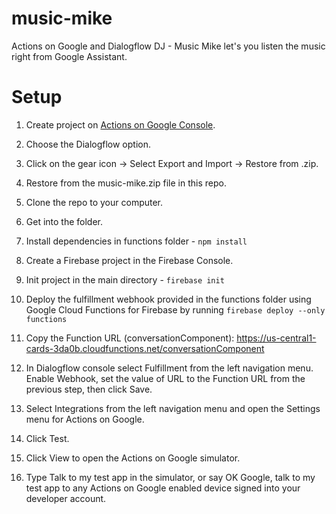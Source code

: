 # music-mike
Actions on Google and Dialogflow DJ - Music Mike let's you listen the music right from Google Assistant.

# Setup

1. Create project on [Actions on Google Console](https://console.actions.google.com/).

2. Choose the Dialogflow option.

3. Click on the gear icon -> Select Export and Import -> Restore from .zip.

4. Restore from the music-mike.zip file in this repo.

5. Clone the repo to your computer.

6. Get into the folder.

7. Install dependencies in functions folder - ```npm install```

8. Create a Firebase project in the Firebase Console.

9. Init project in the main directory - ```firebase init```

10. Deploy the fulfillment webhook provided in the functions folder using Google Cloud Functions for Firebase by running
```firebase deploy --only functions``` 
11. Copy the Function URL (conversationComponent): https://us-central1-cards-3da0b.cloudfunctions.net/conversationComponent

12. In Dialogflow console select Fulfillment from the left navigation menu. Enable Webhook, set the value of URL to the Function URL from the previous step, then click Save.

13. Select Integrations from the left navigation menu and open the Settings menu for Actions on Google.

14. Click Test.

15. Click View to open the Actions on Google simulator.

16. Type Talk to my test app in the simulator, or say OK Google, talk to my test app to any Actions on Google enabled device signed into your developer account.
